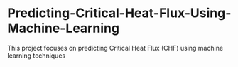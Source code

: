# Predicting-Critical-Heat-Flux-Using-Machine-Learning
This project focuses on predicting Critical Heat Flux (CHF) using machine learning techniques
